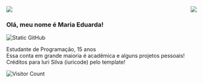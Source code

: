 <!--
**SouzaDuda/SouzaDuda** is a ✨ _special_ ✨ repository because its `README.md` (this file) appears on your GitHub profile.
-->


<img align='right' src="https://github-readme-stats.vercel.app/api?username=SouzaDuda&theme=date_night&show_icons=true">
<img align='bottom-right' src="https://github-readme-stats.vercel.app/api/top-langs/?username=anuraghazra&layout=compact&theme=date_night">


### Olá, meu nome é Maria Eduarda!

<img src="https://img.shields.io/static/v1?label=Overview&message=DUDA&color=d0cfaa&style=for-the-badge&logo=GitHub" alt="Static GitHub">

<p>Estudante de Programação, 15 anos<br/> Essa conta em grande maioria é acadêmica e alguns projetos pessoais!<br> Créditos para Iuri Silva (iuricode) pelo template!</p>

![Visitor Count](https://profile-counter.glitch.me/SouzaDuda/count.svg)
